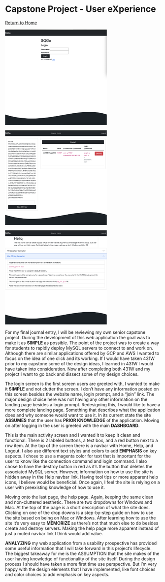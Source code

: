 # Capstone Project - User eXperience

[Return to Home](../)

<p float="left">
  <img src="login.png" width="330" />
</p>
<p float="righ">
  <img src="dashboard.png" width="330" />
</p>
<p float="right">
  <img src="help.png" width="330" />
</p>


  For my final journal entry, I will be reviewing my own senior capstone project. During the development of this web application the goal was to make it as **SIMPLE** as possible. The point of the project was to create a way for students to rapidly deploy MySQL servers to connect to and work on. Although there are similar applications offered by GCP and AWS I wanted to focus on the idea of one click and its working. If I would have taken 431W prior to my capstone some of the design ideas, I learned in 431W I would have taken into consideration. Now after completing both 431W and my project I want to go back and dissect some of my design choices.

  The login screen is the first screen users are greeted with, I wanted to make it **SIMPLE** and not clutter the screen. I don’t have any information posted on this screen besides the website name, login prompt, and a “join” link. The major design choice here was not having any other information on the landing page besides a login prompt. Redesigning this, I would like to have a more complete landing page. Something that describes what the application does and why someone would want to use it. In its current state the site **ASSUMES** that the user has **PRIOR KNOWLEDGE** of the application. Moving on after logging in the user is greeted with the main **DASHBOARD**.

  This is the main activity screen and I wanted it to keep it clean and functional. There is 2 labeled buttons, a text box, and a red button next to a row item. At the top of the screen there is a navbar with Home, Help, and Logout. I also use different text styles and colors to add **EMPHASIS** on key aspects. I chose to use a magenta color for text that is important for the user to know like the connection command and login command. I also chose to have the destroy button in red as it’s the button that deletes the associated MySQL server. However, information on how to use the site is hidden away in the Help navbar link. Having tool tips or more apparent help icons, I believe would be beneficial. Once again, I feel the site is relying on a user with preexisting knowledge of how to use it.

Moving onto the last page, the help page. Again, keeping the same clean and non-cluttered aesthetic. There are two dropdowns for Windows and Mac. At the top of the page is a short description of what the site does. Clicking on one of the drop downs is a step-by-step guide on how to use the site based on being on Mac or Windows. After learning how to use the site it’s very easy to **MEMORIZE** as there’s not that much else to do besides create and destroy servers. Making the help page more apparent instead of just a muted navbar link I think would add value.

  **ANALYZING** my web application from a usability prospective has provided some useful information that I will take forward in this project’s lifecycle. The biggest takeaway for me is the ASSUMPTION that the site makes of the user having knowledge of functionality of the site itself. During the design process I should have taken a more first time use perspective. But I’m very happy with the design elements that I have implemented, like font choices and color choices to add emphasis on key aspects. 
